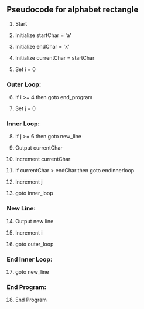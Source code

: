 ## Pseudocode for alphabet rectangle

1. Start  

2. Initialize startChar = 'a'  

3. Initialize endChar = 'x'  

4. Initialize currentChar = startChar  

5. Set i = 0  

### Outer Loop:  

6. If i >= 4 then goto end_program  

7. Set j = 0  

### Inner Loop:  

8. If j >= 6 then goto new_line  

9. Output currentChar  

10. Increment currentChar  

11. If currentChar > endChar then goto endinnerloop  

12. Increment j  

13. goto inner_loop  

### New Line:  

14. Output new line  

15. Increment i  

16. goto outer_loop  

### End Inner Loop:  

17. goto new_line  

### End Program:  

18. End Program  
